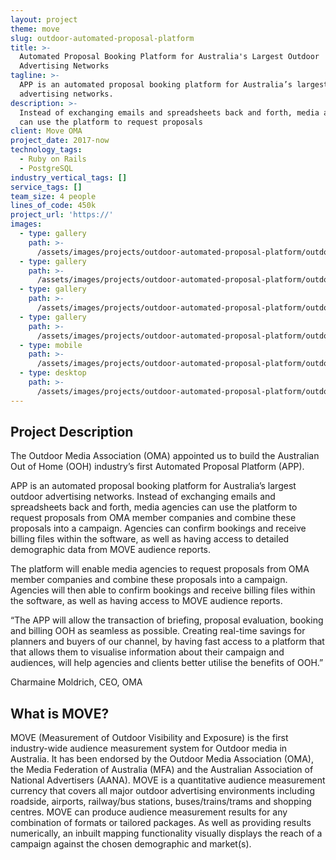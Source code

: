 ```yaml
---
layout: project
theme: move
slug: outdoor-automated-proposal-platform
title: >-
  Automated Proposal Booking Platform for Australia's Largest Outdoor
  Advertising Networks
tagline: >-
  APP is an automated proposal booking platform for Australia’s largest outdoor
  advertising networks.
description: >-
  Instead of exchanging emails and spreadsheets back and forth, media agencies
  can use the platform to request proposals
client: Move OMA
project_date: 2017-now
technology_tags:
  - Ruby on Rails
  - PostgreSQL
industry_vertical_tags: []
service_tags: []
team_size: 4 people
lines_of_code: 450k
project_url: 'https://'
images:
  - type: gallery
    path: >-
      /assets/images/projects/outdoor-automated-proposal-platform/outdoor-automated-proposal-platform-1.jpg
  - type: gallery
    path: >-
      /assets/images/projects/outdoor-automated-proposal-platform/outdoor-automated-proposal-platform-2.jpg
  - type: gallery
    path: >-
      /assets/images/projects/outdoor-automated-proposal-platform/outdoor-automated-proposal-platform-3.jpg
  - type: gallery
    path: >-
      /assets/images/projects/outdoor-automated-proposal-platform/outdoor-automated-proposal-platform-4.jpg
  - type: mobile
    path: >-
      /assets/images/projects/outdoor-automated-proposal-platform/outdoor-automated-proposal-platform-hero-mobile.jpg
  - type: desktop
    path: >-
      /assets/images/projects/outdoor-automated-proposal-platform/outdoor-automated-proposal-platform-hero-desktop.jpg
---
```


## Project Description

The Outdoor Media Association (OMA) appointed us to build the Australian Out of Home (OOH) industry’s first Automated Proposal Platform (APP).

APP is an automated proposal booking platform for Australia’s largest outdoor advertising networks. Instead of exchanging emails and spreadsheets back and forth, media agencies can use the platform to request proposals from OMA member companies and combine these proposals into a campaign. Agencies can confirm bookings and receive billing files within the software, as well as having access to detailed demographic data from MOVE audience reports.

The platform will enable media agencies to request proposals from OMA member companies and combine these proposals into a campaign. Agencies will then able to confirm bookings and receive billing files within the software, as well as having access to MOVE audience reports.

“The APP will allow the transaction of briefing, proposal evaluation, booking and billing OOH as seamless as possible. Creating real-time savings for planners and buyers of our channel, by having fast access to a platform that that allows them to visualise information about their campaign and audiences, will help agencies and clients better utilise the benefits of OOH.”

Charmaine Moldrich, CEO, OMA

## What is MOVE?

MOVE (Measurement of Outdoor Visibility and Exposure) is the first industry-wide audience measurement system for Outdoor media in Australia. It has been endorsed by the Outdoor Media Association (OMA), the Media Federation of Australia (MFA) and the Australian Association of National Advertisers (AANA). MOVE is a quantitative audience measurement currency that covers all major outdoor advertising environments including roadside, airports, railway/bus stations, buses/trains/trams and shopping centres. MOVE can produce audience measurement results for any combination of formats or tailored packages. As well as providing results numerically, an inbuilt mapping functionality visually displays the reach of a campaign against the chosen demographic and market(s).
